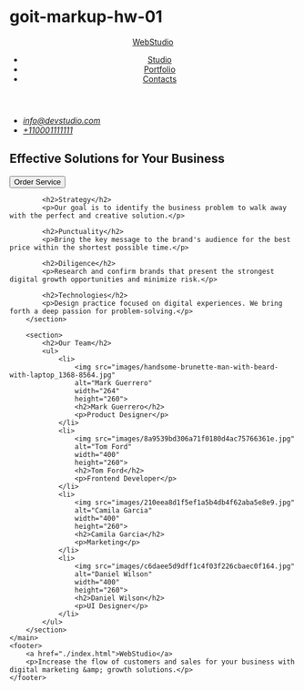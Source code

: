 # goit-markup-hw-01
<!DOCTYPE html>
<html lang="en">
<head>
    <meta charset="UTF-8">
    <meta name="viewport" content="width=device-width, initial-scale=1.0">
    <title>WebStudio</title>
</head>
<body>
    <header>
        <a href="./index.html">WebStudio</a>
        <nav>
            <ul>
                <li><a href="#">Studio</a></li>
                <li><a href="#">Portfolio</a></li>
                <li><a href="#">Contacts</a></li>
            </ul>
        </nav>
    </header>
    <address>
        <ul>
            <li><a href="mailto:info@devstudio.com">info@devstudio.com</a></li>
            <li><a href="tel:+110001111111">+110001111111</a></li>
        </ul>
    </address>
    <main>
        <section>
            <h1>Effective Solutions for Your Business</h1>
            <button type="button">Order Service</button>

            <h2>Strategy</h2>
            <p>Our goal is to identify the business problem to walk away with the perfect and creative solution.</p>

            <h2>Punctuality</h2>
            <p>Bring the key message to the brand's audience for the best price within the shortest possible time.</p>

            <h2>Diligence</h2>
            <p>Research and confirm brands that present the strongest digital growth opportunities and minimize risk.</p>

            <h2>Technologies</h2>
            <p>Design practice focused on digital experiences. We bring forth a deep passion for problem-solving.</p>
        </section>

        <section>
            <h2>Our Team</h2>
            <ul>
                <li>
                    <img src="images/handsome-brunette-man-with-beard-with-laptop_1368-8564.jpg" 
                    alt="Mark Guerrero"
                    width="264"
                    height="260">
                    <h2>Mark Guerrero</h2>
                    <p>Product Designer</p>
                </li>
                <li>
                    <img src="images/8a9539bd306a71f0180d4ac75766361e.jpg"
                    alt="Tom Ford"
                    width="400"
                    height="260">
                    <h2>Tom Ford</h2>
                    <p>Frontend Developer</p>
                </li>
                <li>
                    <img src="images/210eea8d1f5ef1a5b4db4f62aba5e8e9.jpg"
                    alt="Camila Garcia"
                    width="400"
                    height="260">
                    <h2>Camila Garcia</h2>
                    <p>Marketing</p>
                </li>
                <li>
                    <img src="images/c6daee5d9dff1c4f03f226cbaec0f164.jpg"
                    alt="Daniel Wilson"
                    width="400"
                    height="260">
                    <h2>Daniel Wilson</h2>
                    <p>UI Designer</p>
                </li>
            </ul>
        </section>
    </main>
    <footer>
        <a href="./index.html">WebStudio</a>
        <p>Increase the flow of customers and sales for your business with digital marketing &amp; growth solutions.</p>
    </footer>
</body>
</html>
